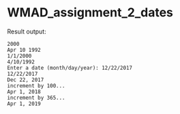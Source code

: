 # WMAD_assignment_2_dates

Result output:
```
2000
Apr 10 1992
1/1/2000
4/10/1992
Enter a date (month/day/year): 12/22/2017
12/22/2017
Dec 22, 2017
increment by 100...
Apr 1, 2018
increment by 365...
Apr 1, 2019
```
